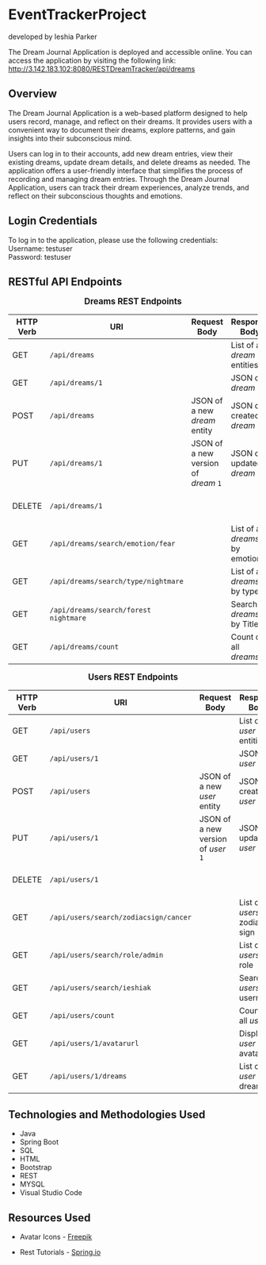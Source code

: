 # EventTrackerProject
developed by Ieshia Parker

The Dream Journal Application is deployed and accessible online. You can access the application by visiting the following link: 
 http://3.142.183.102:8080/RESTDreamTracker/api/dreams

## Overview

The Dream Journal Application is a web-based platform designed to help users record, manage, and reflect on their dreams. It provides users with a convenient way to document their dreams, explore patterns, and gain insights into their subconscious mind.

Users can log in to their accounts, add new dream entries, view their existing dreams, update dream details, and delete dreams as needed. The application offers a user-friendly interface that simplifies the process of recording and managing dream entries. Through the Dream Journal Application, users can track their dream experiences, analyze trends, and reflect on their subconscious thoughts and emotions.
## Login Credentials

To log in to the application, please use the following credentials: <br>
Username: testuser <br>
Password: testuser

## RESTful API Endpoints
<center><span style="font-size: larger; font-weight: bold;">Dreams REST Endpoints</center>

| HTTP Verb | URI              | Request Body                   | Response Body                  | Status Codes       |
|-----------|------------------|--------------------------------|--------------------------------|--------------------|
| GET       | `/api/dreams`     |                                | List of all _dream_ entities   | 200                |
| GET       | `/api/dreams/1`  |                                | JSON of _dream_ `1`           | 200, 404           |
| POST      | `/api/dreams`     | JSON of a new _dream_ entity   | JSON of created _dream_        | 201, 400           |
| PUT       | `/api/dreams/1`  | JSON of a new version of _dream_ `1` | JSON of updated _dream_  | 200, 404, 400      |
| DELETE    | `/api/dreams/1`  |                                |                                | 204, 404, 400      |
| GET       | `/api/dreams/search/emotion/fear`     |                                | List of all _dreams_ by emotions   | 200, 404 
| GET       | `/api/dreams/search/type/nightmare`     |                                | List of all _dreams_ by type   | 200, 404 
| GET       | `/api/dreams/search/forest nightmare`     |                                | Search of _dreams_ by Title | 200, 404
| GET       | `/api/dreams/count`     |                                | Count of all _dreams_   | 200 

<center><span style="font-size: larger; font-weight: bold;">Users REST Endpoints</center>

| HTTP Verb | URI              | Request Body                   | Response Body                  | Status Codes       |
|-----------|------------------|--------------------------------|--------------------------------|--------------------|
| GET       | `/api/users`     |                                | List of all _user_ entities   | 200                |
| GET       | `/api/users/1`  |                                | JSON of _user_ `1`           | 200, 404           |
| POST      | `/api/users`     | JSON of a new _user_ entity   | JSON of created _user_        | 201, 400           |
| PUT       | `/api/users/1`  | JSON of a new version of _user_ `1` | JSON of updated _user_  | 200, 404, 400      |
| DELETE    | `/api/users/1`  |                                |                                | 204, 404, 400      |
| GET       | `/api/users/search/zodiacsign/cancer`     |                                | List of all _users_ by zodiac sign   | 200, 404 
| GET       | `/api/users/search/role/admin`     |                                | List of all _users_ by role   | 200, 404 
| GET       | `/api/users/search/ieshiak`     |                                | Search of _users_ by username | 200, 404
| GET       | `/api/users/count`     |                                | Count of all _users_   | 200 
| GET       | `/api/users/1/avatarurl`     |                                | Display of _user_ avatarURL   | 200, 404 
| GET       | `/api/users/1/dreams`     |                                | List of _user_ dreams   | 200, 404 
## Technologies and Methodologies Used
- Java
- Spring Boot
- SQL
- HTML
- Bootstrap
- REST
- MYSQL
- Visual Studio Code

## Resources Used
- Avatar Icons -
<a href="https://www.freepik.com/free-vector/collection-emoticon-icon-cute-star-cartoon-white_7038207.htm#query=emoji%20sprite%20dreams&position=6&from_view=search&track=ais&uuid=473c5722-e93a-4088-98c2-8367a9ecc21e">Freepik</a>

- Rest Tutorials -
<a href="https://spring.io/guides/tutorials/rest">Spring.io</a> 